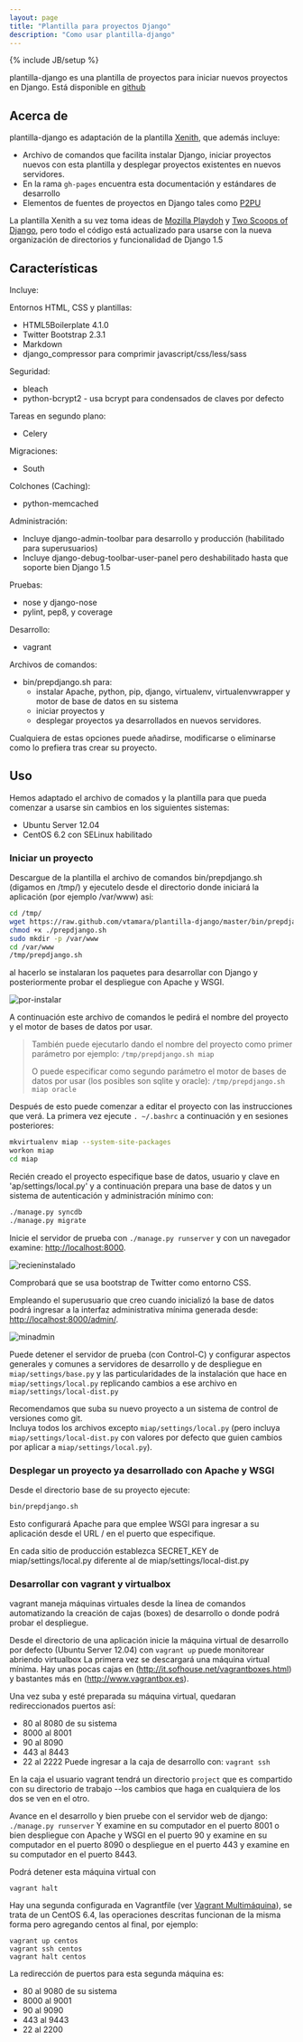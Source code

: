 ```yaml
---
layout: page
title: "Plantilla para proyectos Django"
description: "Como usar plantilla-django"
---
```


{% include JB/setup %}

plantilla-django es una plantilla de proyectos para iniciar nuevos proyectos 
en Django.  Está disponible en 
[github](https://github.com/vtamara/plantilla-django)

## Acerca de ##


plantilla-django es adaptación de la plantilla 
[Xenith](https://github.com/xenith/django-base-template), 
que además incluye:

- Archivo de comandos que facilita instalar Django,  iniciar proyectos 
  nuevos con esta plantilla y desplegar proyectos existentes en nuevos 
  servidores.
- En la rama `gh-pages` encuentra esta documentación y estándares de desarrollo
- Elementos de fuentes de proyectos en Django tales como [P2PU][p2pu]

La plantilla Xenith a su vez toma ideas de [Mozilla Playdoh][playdoh] 
y [Two Scoops of Django][twoscoops], pero todo el código está actualizado 
para usarse con la nueva organización de directorios y funcionalidad de 
Django 1.5

[playdoh]: https://github.com/mozilla/playdoh
[twoscoops]: https://github.com/twoscoops/django-twoscoops-project
[p2pu]: https://github.com/p2pu/lernanta

## Características ##

Incluye:


Entornos HTML,  CSS y plantillas:

- HTML5Boilerplate 4.1.0 
- Twitter Bootstrap 2.3.1 
- Markdown
- django_compressor para comprimir javascript/css/less/sass

Seguridad:

- bleach
- python-bcrypt2 - usa bcrypt para condensados de claves por defecto

Tareas en segundo plano:

- Celery

Migraciones:

- South

Colchones (Caching):

- python-memcached

Administración:

- Incluye django-admin-toolbar para desarrollo y producción (habilitado 
  para superusuarios)
- Incluye django-debug-toolbar-user-panel pero deshabilitado hasta 
  que soporte bien Django 1.5

Pruebas:

- nose y django-nose
- pylint, pep8, y coverage

Desarrollo:

- vagrant 

Archivos de comandos:

- bin/prepdjango.sh para:
  - instalar Apache, python, pip, django, virtualenv, virtualenvwrapper 
    y motor de base de datos en su sistema
  - iniciar proyectos y 
  - desplegar proyectos ya desarrollados en nuevos servidores.

Cualquiera de estas opciones puede añadirse, modificarse o eliminarse 
como lo prefiera tras crear su proyecto.

## Uso ##

Hemos adaptado el archivo de comados y la plantilla para que pueda 
comenzar a usarse sin cambios en los siguientes sistemas:

- Ubuntu Server 12.04
- CentOS 6.2 con SELinux habilitado

### Iniciar un proyecto ###
 
Descargue de la plantilla el archivo de comandos bin/prepdjango.sh 
(digamos en /tmp/) y ejecutelo desde el directorio donde iniciará la 
aplicación (por ejemplo /var/www) asi:

  ```sh
  cd /tmp/
  wget https://raw.github.com/vtamara/plantilla-django/master/bin/prepdjango.sh
  chmod +x ./prepdjango.sh
  sudo mkdir -p /var/www
  cd /var/www
  /tmp/prepdjango.sh
  ```
al hacerlo se instalaran los paquetes para desarrollar con Django y 
posteriormente probar el despliegue con Apache y WSGI. 

![por-instalar]({{BASE_PATH}}/static/img/por-instalar.png "Ejecución interactiva")

A continuación este archivo de comandos le pedirá el nombre del proyecto 
y el motor de bases de datos por usar.  


> También puede ejecutarlo dando el nombre del proyecto como primer parámetro
> por ejemplo: `/tmp/prepdjango.sh miap` 
> 
> O puede especificar como segundo parámetro el motor de bases de datos por 
> usar (los posibles son sqlite y oracle):  `/tmp/prepdjango.sh miap oracle`

Después de esto puede comenzar a editar el proyecto con las instrucciones que verá.
La primera vez ejecute `. ~/.bashrc` a continuación y en sesiones posteriores:

  ```sh
  mkvirtualenv miap --system-site-packages 
  workon miap 
  cd miap 
  ```

Recién creado el proyecto especifique base de datos, usuario y clave en 'ap/settings/local.py'
y a continuación prepara una base de datos y un sistema de autenticación y administración mínimo con:

  ```sh
  ./manage.py syncdb 
  ./manage.py migrate 
  ```

Inicie el servidor de prueba con `./manage.py runserver` y con un navegador examine:
[http://localhost:8000](http://localhost:8000).

![recieninstalado]({{BASE_PATH}}/static/img/recieninstalado.png "Sitio recién instalado")

Comprobará que se usa bootstrap de Twitter como entorno CSS. 


Empleando el superusuario que creo cuando inicializó la base de datos podrá ingresar 
a la interfaz administrativa mínima generada desde:
[http://localhost:8000/admin/](http://localhost:8000/admin/).

![minadmin]({{BASE_PATH}}/static/img/minadmin.png "Interfaz administrativa mínima")

Puede detener el servidor de prueba (con Control-C) y configurar
aspectos generales y comunes a servidores de desarrollo y de despliegue en `miap/settings/base.py`
y las particularidades de la instalación que hace en `miap/settings/local.py`
replicando cambios a ese archivo en `miap/settings/local-dist.py`

Recomendamos que suba su nuevo proyecto a un sistema de control de versiones 
como git.  
Incluya todos los archivos excepto `miap/settings/local.py` (pero
incluya `miap/settings/local-dist.py` con valores por 
defecto que guien cambios por aplicar a `miap/settings/local.py`).


### Desplegar un proyecto ya desarrollado con Apache y WSGI ###

Desde el directorio base de su proyecto ejecute:

  ```sh
  bin/prepdjango.sh
  ```

Esto configurará Apache para que emplee WSGI para ingresar a su aplicación 
desde el URL / en el puerto que especifique.

En cada sitio de producción establezca SECRET_KEY 
de miap/settings/local.py diferente al de miap/settings/local-dist.py


### Desarrollar con vagrant y virtualbox

vagrant maneja máquinas virtuales desde la línea de comandos automatizando
la creación de cajas (boxes) de desarrollo o donde podrá probar el despliegue.

Desde el directorio de una aplicación inicie la máquina virtual de desarrollo 
por defecto (Ubuntu Server 12.04) con
```vagrant up```
puede monitorear abriendo virtualbox
La primera vez se descargará una máquina virtual mínima.  Hay unas pocas cajas
en (http://it.sofhouse.net/vagrantboxes.html) y bastantes más en (http://www.vagrantbox.es).

Una vez suba y esté preparada su máquina virtual, quedaran redireccionados
puertos así:
- 80 al 8080 de su sistema
- 8000 al 8001
- 90 al 8090
- 443 al 8443
- 22 al 2222
Puede ingresar a la caja  de desarrollo con:
```vagrant ssh```

En la caja el usuario vagrant tendrá un directorio `project`
que es compartido con su directorio de trabajo --los cambios que haga en
cualquiera de los dos se ven en el otro.

Avance en el desarrollo y bien pruebe con el servidor web de django:
```./manage.py runserver```
Y examine en su computador en el puerto 8001 o bien despliegue con
Apache y WSGI en el puerto 90 y examine en su computador en el puerto 8090
o despliegue en el puerto 443 y examine en su computador en el puerto 8443.

Podrá detener esta máquina virtual con 

```
vagrant halt
```

Hay una segunda configurada en Vagrantfile (ver 
[Vagrant Multimáquina][vagrantmulti]), 
se trata de un CentOS 6.4, las operaciones descritas funcionan de la misma forma 
pero agregando centos al final, por ejemplo:

```
vagrant up centos
vagrant ssh centos
vagrant halt centos
```

La redirección de puertos para esta segunda máquina es:
- 80 al 9080 de su sistema
- 8000 al 9001
- 90 al 9090
- 443 al 9443
- 22 al 2200


[vagrantmulti]: http://docs.vagrantup.com/v2/multi-machine/
